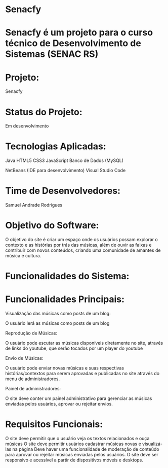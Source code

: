 # Senacfy

# Senacfy é um projeto para o curso técnico de Desenvolvimento de Sistemas (SENAC RS)

# Projeto: 
Senacfy

# Status do Projeto: 
Em desenvolvimento

# Tecnologias Aplicadas:
Java 
HTML5 
CSS3 
JavaScript 
Banco de Dados (MySQL) 

NetBeans (IDE para desenvolvimento)
Visual Studio Code

# Time de Desenvolvedores:
Samuel Andrade Rodrigues

# Objetivo do Software:
 O objetivo do site é criar um espaço onde os usuários possam explorar o contexto e as histórias por trás das músicas, além de ouvir as faixas e contribuir com novos conteúdos, criando uma comunidade de amantes de música e cultura.


# Funcionalidades do Sistema:

# Funcionalidades Principais:

Visualização das músicas como posts de um blog:

O usuário lerá as músicas como posts de um blog

Reprodução de Músicas:

O usuário pode escutar as músicas disponíveis diretamente no site, através de links do youtube, que serão tocados por um player do youtube

Envio de Músicas:

O usuário pode enviar novas músicas e suas respectivas histórias/contextos para serem aprovadas e publicadas no site através do menu de administradores.

Painel de administradores:

O site deve conter um painel administrativo para gerenciar as músicas enviadas pelos usuários, aprovar ou rejeitar envios.

# Requisitos Funcionais:

O site deve permitir que o usuário veja os textos relacionados e ouça músicas
O site deve permitir usuários cadastrar músicas novas e visualizá-las na página
Deve haver uma funcionalidade de moderação de conteúdo para aprovar ou rejeitar músicas enviadas pelos usuários.
O site deve ser responsivo e acessível a partir de dispositivos móveis e desktops.
